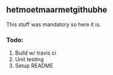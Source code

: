 

## hetmoetmaarmetgithubhe

This stuff was mandatory so here it is.

### Todo:
1. Build w/ travis ci
2. Unit testing
3. Setup README
